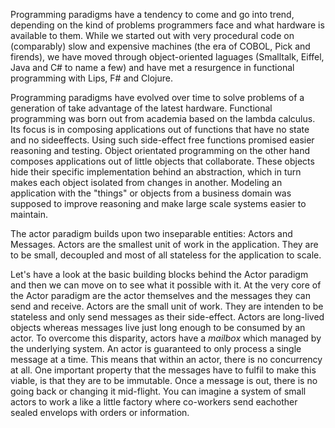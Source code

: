 Programming paradigms have a tendency to come and go into trend, depending on the kind of problems programmers face and what hardware is available to them.
While we started out with very procedural code on (comparably) slow and expensive machines (the era of COBOL, Pick and firends), we have moved through object-oriented laguages (Smalltalk, Eiffel, Java and C# to name a few) and have met a resurgence in functional programming with Lips, F# and Clojure.


Programming paradigms have evolved over time to solve problems of a generation of take advantage of the latest hardware.
Functional programming was born out from academia based on the lambda calculus.
Its focus is in composing applications out of functions that have no state and no sideeffects.
Using such side-effect free functions promised easier reasoning and testing.
Object orientated programming on the other hand composes applications out of little objects that collaborate.
These objects hide their specific implementation behind an abstraction, which in turn makes each object isolated from changes in another. Modeling an application with the "things" or objects from a business domain was supposed to improve reasoning and make large scale systems easier to maintain.

The actor paradigm builds upon two inseparable entities: Actors and Messages.
Actors are the smallest unit of work in the application. They are to be small, decoupled and most of all stateless for the application to scale.


Let's have a look at the basic building blocks behind the Actor paradigm and then we can move on to see what it possible with it.
At the very core of the Actor paradigm are the actor themselves and the messages they can send and receive.
Actors are the small unit of work.
They are intenden to be stateless and only send messages as their side-effect.
Actors are long-lived objects whereas messages live just long enough to be consumed by an actor. To overcome this disparity, actors have a _mailbox_ which managed by the underlying system.
An actor is guaranteed to only process a single message at a time. This means that within an actor, there is no concurrency at all.
One important property that the messages have to fulfil to make this viable, is that they are to be immutable. Once a message is out, there is no going back or changing it mid-flight.
You can imagine a system of small actors to work a like a little factory where co-workers send eachother sealed envelops with orders or information.


